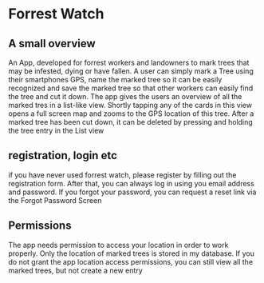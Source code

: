 # Forrest Watch 
## A small overview 
An App, developed for forrest workers and landowners to mark trees that may be infested, dying or have fallen. 
A user can simply mark a Tree using their smartphones GPS, name the marked tree so it can be easily recognized and save 
the marked tree so that other workers can easily find the tree and cut it down. 
The app gives the users an overview of all the marked tres in a list-like view. Shortly tapping any of the cards 
in this view opens a full screen map and zooms to the GPS location of this tree. After a marked tree has been cut down, 
it can be deleted by pressing and holding the tree entry in the List view 
## registration, login etc 
if you have never used forrest watch, please register by filling out the registration form. After that, 
you can always log in using you email address and password. If you forgot your password, you can request a 
reset link via the Forgot Password Screen

## Permissions
The app needs permission to access your location in order to work properly. Only the location of marked trees is stored in my database. 
If you do not grant the app location access permissions, you can still view all the marked trees, but not create a new entry